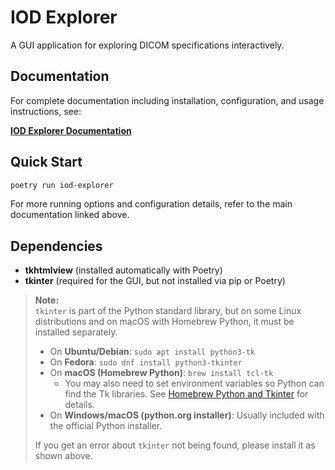 # IOD Explorer

A GUI application for exploring DICOM specifications interactively.

## Documentation

For complete documentation including installation, configuration, and usage instructions, see:

**[IOD Explorer Documentation](../../../../docs/apps/iod-explorer.md)**

## Quick Start

```bash
poetry run iod-explorer
```

For more running options and configuration details, refer to the main documentation linked above.

## Dependencies

- **tkhtmlview** (installed automatically with Poetry)
- **tkinter** (required for the GUI, but not installed via pip or Poetry)

> **Note:**  
> `tkinter` is part of the Python standard library, but on some Linux distributions and on macOS with Homebrew Python, it must be installed separately.
>
> - On **Ubuntu/Debian**: `sudo apt install python3-tk`
> - On **Fedora**: `sudo dnf install python3-tkinter`
> - On **macOS (Homebrew Python)**: `brew install tcl-tk`
>   - You may also need to set environment variables so Python can find the Tk libraries. See [Homebrew Python and Tkinter](https://docs.brew.sh/Homebrew-and-Python#tkinter) for details.
> - On **Windows/macOS (python.org installer)**: Usually included with the official Python installer.
>
> If you get an error about `tkinter` not being found, please install it as shown above.
